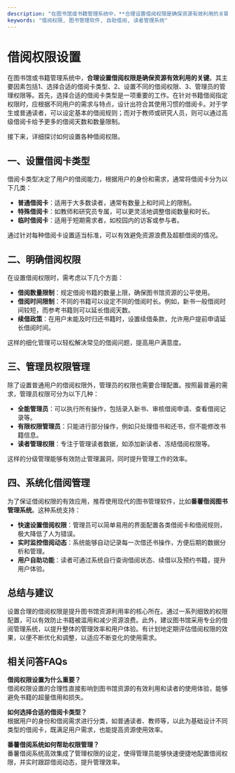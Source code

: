 ```yaml
---
description: "在图书馆或书籍管理系统中，**合理设置借阅权限是确保资源有效利用的关键**。其主要因素包括1、选择合适的借阅卡类型、2、设置不同的借阅权限、3、管理员的管理权限等。首先，选择合适的借阅卡类型是一项重要的工作。在针对书籍借阅指定权限时，应根据不同用户的需求与特点，设计出符合其使用习惯的借阅卡。对于学生或普通读者，可以设定基本的借阅规则；而对于教师或研究人员，则可以通过高级借阅卡给予更多的借阅天数和数量限制。"
keywords: "借阅权限, 图书管理软件, 自助借阅, 读者管理系统"
---
```

# 借阅权限设置

在图书馆或书籍管理系统中，**合理设置借阅权限是确保资源有效利用的关键**。其主要因素包括1、选择合适的借阅卡类型、2、设置不同的借阅权限、3、管理员的管理权限等。首先，选择合适的借阅卡类型是一项重要的工作。在针对书籍借阅指定权限时，应根据不同用户的需求与特点，设计出符合其使用习惯的借阅卡。对于学生或普通读者，可以设定基本的借阅规则；而对于教师或研究人员，则可以通过高级借阅卡给予更多的借阅天数和数量限制。

接下来，详细探讨如何设置各种借阅权限。

## **一、设置借阅卡类型**

借阅卡类型决定了用户的借阅能力，根据用户的身份和需求，通常将借阅卡分为以下几类：

- **普通借阅卡**：适用于大多数读者，通常有数量上和时间上的限制。
- **特殊借阅卡**：如教师和研究员专属，可以更灵活地调整借阅数量和时长。
- **临时借阅卡**：适用于短期需求者，如校园内的访客或参与者。

通过针对每种借阅卡设置适当标准，可以有效避免资源浪费及超额借阅的情况。

## **二、明确借阅权限**

在设置借阅权限时，需考虑以下几个方面：

- **借阅数量限制**：规定借阅书籍的数量上限，确保图书馆资源的公平使用。
- **借阅时间限制**：不同的书籍可以设定不同的借阅时长。例如，新书一般借阅时间较短，而参考书籍则可以延长借阅天数。
- **续借政策**：在用户未能及时归还书籍时，设置续借条款，允许用户提前申请延长借阅时间。

这样的细化管理可以轻松解决常见的借阅问题，提高用户满意度。

## **三、管理员权限管理**

除了设置普通用户的借阅权限外，管理员的权限也需要合理配置。按照最普遍的需求，管理员权限可分为以下几种：

- **全能管理员**：可以执行所有操作，包括录入新书、审核借阅申请、查看借阅记录等。
- **有限权限管理员**：只能进行部分操作，例如只处理借书和还书，但不能修改书籍信息。
- **读者管理权限**：专注于管理读者数据，如添加新读者、冻结借阅权限等。

这样的分级管理能够有效防止管理漏洞，同时提升管理工作的效率。

## **四、系统化借阅管理**

为了保证借阅权限的有效应用，推荐使用现代的图书管理软件，比如**番薯借阅图书管理系统**。这种系统支持：

- **快速设置借阅权限**：管理员可以简单易用的界面配置各类借阅卡和借阅规则，极大降低了人为错误。
- **实时监控借阅动态**：系统能够自动记录每一次借还书操作，方便后期的数据分析和管理。
- **用户自助功能**：读者可通过系统自行查询借阅状态、续借以及预约书籍，提升用户体验。

## **总结与建议**

设置合理的借阅权限是提升图书馆资源利用率的核心所在。通过一系列细致的权限配置，可以有效防止书籍被滥用和减少资源浪费。此外，建议图书馆采用专业的借阅管理系统，以提升整体的管理效率和用户体验。有计划地定期评估借阅权限的效果，以便不断优化和调整，以适应不断变化的使用需求。

## 相关问答FAQs

**借阅权限设置为什么重要？**  
借阅权限设置的合理性直接影响到图书馆资源的有效利用和读者的使用体验，能够避免书籍的超量借用和损失。

**如何选择合适的借阅卡类型？**  
根据用户的身份和借阅需求进行分类，如普通读者、教师等，以此为基础设计不同类型的借阅卡，既满足用户需求，也能提高资源使用效率。

**番薯借阅系统如何帮助权限管理？**  
番薯借阅系统高效集成了管理权限的设定，使得管理员能够快速便捷地配置借阅权限，并实时跟踪借阅动态，提升管理效率。
